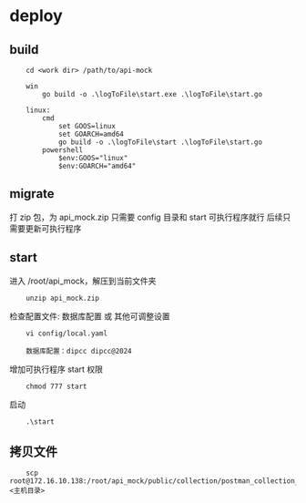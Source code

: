 # deploy

## build

```
    cd <work dir> /path/to/api-mock
    
    win
        go build -o .\logToFile\start.exe .\logToFile\start.go
    
    linux:
        cmd
            set GOOS=linux
            set GOARCH=amd64
            go build -o .\logToFile\start .\logToFile\start.go
        powershell
            $env:GOOS="linux"
            $env:GOARCH="amd64"

```

## migrate

打 zip 包，为 api_mock.zip
只需要 config 目录和 start 可执行程序就行
后续只需要更新可执行程序


## start

进入 /root/api_mock，解压到当前文件夹
```shell
    unzip api_mock.zip
```


检查配置文件: 数据库配置 或 其他可调整设置
```shell
    vi config/local.yaml
    
    数据库配置：dipcc dipcc@2024
```

增加可执行程序 start 权限
```shell
    chmod 777 start
```

启动
```shell
    .\start
```

## 拷贝文件
```shell
    scp root@172.16.10.138:/root/api_mock/public/collection/postman_collection_xxxxx.json <主机目录>
```
